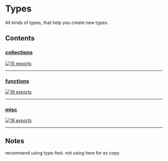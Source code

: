 # Types

<!-- SUMMARY:START -->

All kinds of types, that help you create new types.

<!-- SUMMARY:END -->

## Contents

<!-- TOC:START -->

### [collections](https://github.com/JanMalch/ts-experiments/blob/master/src/types/collections.ts)

[![15 exports](https://img.shields.io/badge/exports-15-blue)](https://github.com/JanMalch/ts-experiments/blob/master/src/types/collections.ts)

---

### [functions](https://github.com/JanMalch/ts-experiments/blob/master/src/types/functions.ts)

[![19 exports](https://img.shields.io/badge/exports-19-blue)](https://github.com/JanMalch/ts-experiments/blob/master/src/types/functions.ts)

---

### [misc](https://github.com/JanMalch/ts-experiments/blob/master/src/types/misc.ts)

[![18 exports](https://img.shields.io/badge/exports-18-blue)](https://github.com/JanMalch/ts-experiments/blob/master/src/types/misc.ts)

---

<!-- TOC:END -->

## Notes

recommend using type-fest. not using here for ez copy
